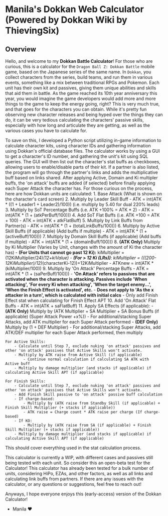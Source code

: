 # Manila's Dokkan Web Calculator (Powered by Dokkan Wiki by ThievingSix)

## Overview

Hello, and welcome to my **Dokkan Battle Calculator**! For those who are curious, this is a calculator for the `Dragon Ball Z: Dokkan Battle` mobile game, based on the Japanese series of the same name. In `Dokkan`, you collect characters from the series, build teams, and run them in various events, something like a mix between traditional RPGs and Pokemon. Each unit has their own kit and passives, giving them unique abilities and skills that aid them in battle. As the game reached its 10th year anniversary this year, you would imagine the game developers would add more and more things to the game to keep the energy going, right? This is very much true, and that goes for the characters you can obtain. While it's pretty fun observing new character releases and being hyped over the things they can do, it can be very tedious calculating the characters' passive skills, especially with how long and articulate they are getting, as well as the various cases you have to calculate for.

To save on this, I developed a Python script utilizing in-game information to calculate character kits, using character IDs and gathering information using Dokkan's official database files. The calculator works by using a GUI to get a character's ID number, and gathering the unit's kit using SQL queries. The GUI will then list out the character's stat buffs as checkboxes, allowing users to enable/disable parts of their kit. If a partner is also listed, the program will go through the partner's links and adds the multiplicative buff based on links shared. After applying Active, Domain and Ki multipler buffs, the 'on attack' buffs are added (if selected) before finally applying each Super Attack the character has. For those curious on the process, here are how Dokkan units are calculated:
    1. Base Attack (What is shown on the character's card screen)
    2. Multiply by Leader Skill Buff
        - ATK = int(ATK * ((1 + Leader1 + Leader2)/100)) (i.e. multiply by 5.40 for dual 220% leads)
    3. Multiply by SoT Percentage Buffs (i.e. ATK +100% = ATK * 2)
        - ATK = int(ATK * (1 + (atkPerBuff/100)))
    4. Add SoT Flat Buffs (i.e. ATK +100 = ATK + 100)
        - ATK = int(ATK + atkFlatBuff)
    5. Multiply by Link Buffs from Partner(s)
        - ATK = int(ATK * (1 + (totalLinkBuffs/100)))
    6. Multiply by Active Skill Buffs (if applicable) (Add buffs if multiple)
        - ATK = int(ATK * (1 + (activeBuff/100)))
    7. Multiply by Domain Skill Buffs (if applicable) (Add buffs if multiple)
        - ATK = int(ATK * (1 + (domainBuff/100)))
    8. **(ATK Only)** Multiply by Ki Multiplier (Varies by Unit, changes with the amount of Ki the character has)
        - **(For Units that cannot go past 12 Ki):** kiMultiplier = (12KiMultiplier/24)*(12+kiValue)
        - **(For > 12 Ki (LRs))**: kiMultiplier = (((200-12KiMultiplier)/12)*(characterKi-12))+12KiMultiplier
        - ATKnew = int(ATK * (kiMultiplier/100))
    9. Multiply by 'On Attack' Percentage Buffs
        - ATK = int(ATK * (1 + (saPerBuff/100)))
        - **'On Attack' refers to passives that are activated when the character is attacking. Passives include 'When attacking', 'For every Ki when attacking', 'When the target enemy...', 'When the Finish Effect is activated', etc.**
            - **Does not apply to 'As the x attacker in a turn', which is calculated with initial calcs**
            - Only add Finish Effect stat when calculating for Finish Effect APT
    10. Add 'On Attack' Flat Buffs
        - ATK = int(ATK + saFlatBuff)
    11. Apply SA Effects (if applicable):
        - **(ATK Only)** Multiply by (ATK Multiplier + SA Multiplier + SA Bonus Buffs (if applicable) (Super Attack Power +x%))
            - For additional/stacking Super Attacks, add ATK multiplier for each Super Attack performed
        - **(DEF Only)** Multiply by (1 + DEF Multiplier)
        - For additional/stacking Super Attacks, add ATK/DEF multiplier for each Super Attack performed, then multiply

    For Active Skills:
        - Calculate until Step 7, exclude nuking 'on attack' passives and other 'on attack' passives that Active Skills won't activate.
        - Multiply by ATK raise from Active Skill (if applicable)
            - Continue normal calculation if calculating SA ATK with Active buff
        - Multiply by damage multiplier (and stacks if applicable) if calculating Active Skill APT (if applicable)

    For Finish Skills:
        - Calculate until Step 7, exclude nuking 'on attack' passives and other 'on attack' passives that Active Skills won't activate.
        - Add Finish Skill passive to 'on attack' passive buff calculation
        - If charge-based:
            - Multiply by (ATK raise from Standby Skill (if applicable) + Finish Skill Multiplier (+ stacks if applicable))
            - ATK raise = Charge count * ATK raise per charge (If charge-based)
        - If KO:
            - Multiply by (ATK raise from SA (if applicable) + Finish Skill Multiplier (+ stacks if applicable))
        - Multiply by damage multiplier (and stacks if applicable) if calculating Active Skill APT (if applicable)

This should cover everything used in the stat calculation process.

This calculator is currently a WIP, with different cases and passives still being tested with each unit. So consider this an open-beta test for the Calculator! This calculator has already been tested for a bulk number of units, considering HiPo, EZAs, and other factors, as well as all links and calculating link buffs from partners. If there are any issues with the calculator, or any questions or suggestions, feel free to reach out!

Anyways, I hope everyone enjoys this (early-access) version of the Dokkan Calculator!

- Manila ❤
